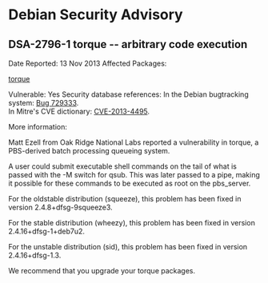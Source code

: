 
Debian Security Advisory
========================


DSA-2796-1 torque -- arbitrary code execution
---------------------------------------------



Date Reported:
13 Nov 2013
Affected Packages:

[torque](https://packages.debian.org/src:torque)

Vulnerable:
Yes
Security database references:
In the Debian bugtracking system: [Bug 729333](https://bugs.debian.org/cgi-bin/bugreport.cgi?bug=729333).  
In Mitre's CVE dictionary: [CVE-2013-4495](https://security-tracker.debian.org/tracker/CVE-2013-4495).  

More information:

Matt Ezell from Oak Ridge National Labs reported a vulnerability in
torque, a PBS-derived batch processing queueing system.


A user could submit executable shell commands on the tail of what is
passed with the -M switch for qsub. This was later passed to a pipe,
making it possible for these commands to be executed as root on the
pbs\_server.


For the oldstable distribution (squeeze), this problem has been fixed in
version 2.4.8+dfsg-9squeeze3.


For the stable distribution (wheezy), this problem has been fixed in
version 2.4.16+dfsg-1+deb7u2.


For the unstable distribution (sid), this problem has been fixed in
version 2.4.16+dfsg-1.3.


We recommend that you upgrade your torque packages.






